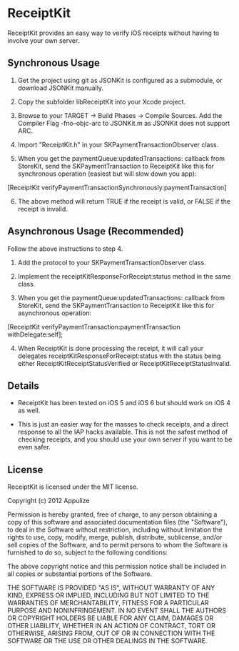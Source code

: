ReceiptKit
==========

ReceiptKit provides an easy way to verify iOS receipts without having to involve your own server.

Synchronous Usage
-----------------

1. Get the project using git as JSONKit is configured as a submodule, or download JSONKit manually.

2. Copy the subfolder libReceiptKit into your Xcode project.

3. Browse to your TARGET -> Build Phases -> Compile Sources. Add the Compiler Flag -fno-objc-arc to JSONKit.m as JSONKit does not support ARC.

4. Import "ReceiptKit.h" in your SKPaymentTransactionObserver class.

5. When you get the paymentQueue:updatedTransactions: callback from StoreKit, send the SKPaymentTransaction to ReceiptKit like this for synchronous operation (easiest but will slow down you app):

[ReceiptKit verifyPaymentTransactionSynchronously:paymentTransaction]

6. The above method will return TRUE if the receipt is valid, or FALSE if the receipt is invalid. 

Asynchronous Usage (Recommended)
--------------------------------

Follow the above instructions to step 4.

1. Add the <ReceiptKitDelegate> protocol to your SKPaymentTransactionObserver class.

2. Implement the receiptKitResponseForReceipt:status method in the same class.

3. When you get the paymentQueue:updatedTransactions: callback from StoreKit, send the SKPaymentTransaction to ReceiptKit like this for asynchronous operation:

[ReceiptKit verifyPaymentTransaction:paymentTransaction withDelegate:self];

4. When ReceiptKit is done processing the receipt, it will call your delegates receiptKitResponseForReceipt:status with the status being either ReceiptKitReceiptStatusVerified or ReceiptKitReceiptStatusInvalid.


Details
-------

* ReceiptKit has been tested on iOS 5 and iOS 6 but should work on iOS 4 as well.

* This is just an easier way for the masses to check receipts, and a direct response to all the IAP hacks available. This is not the safest method of checking receipts, and you should use your own server if you want to be even safer.

License
-------

ReceiptKit is licensed under the MIT license.

Copyright (c) 2012 Appulize

Permission is hereby granted, free of charge, to any person obtaining a copy of this software and associated documentation files (the "Software"), to deal in the Software without restriction, including without limitation the rights to use, copy, modify, merge, publish, distribute, sublicense, and/or sell copies of the Software, and to permit persons to whom the Software is furnished to do so, subject to the following conditions:

The above copyright notice and this permission notice shall be included in all copies or substantial portions of the Software.

THE SOFTWARE IS PROVIDED "AS IS", WITHOUT WARRANTY OF ANY KIND, EXPRESS OR IMPLIED, INCLUDING BUT NOT LIMITED TO THE WARRANTIES OF MERCHANTABILITY, FITNESS FOR A PARTICULAR PURPOSE AND NONINFRINGEMENT. IN NO EVENT SHALL THE AUTHORS OR COPYRIGHT HOLDERS BE LIABLE FOR ANY CLAIM, DAMAGES OR OTHER LIABILITY, WHETHER IN AN ACTION OF CONTRACT, TORT OR OTHERWISE, ARISING FROM, OUT OF OR IN CONNECTION WITH THE SOFTWARE OR THE USE OR OTHER DEALINGS IN THE SOFTWARE.